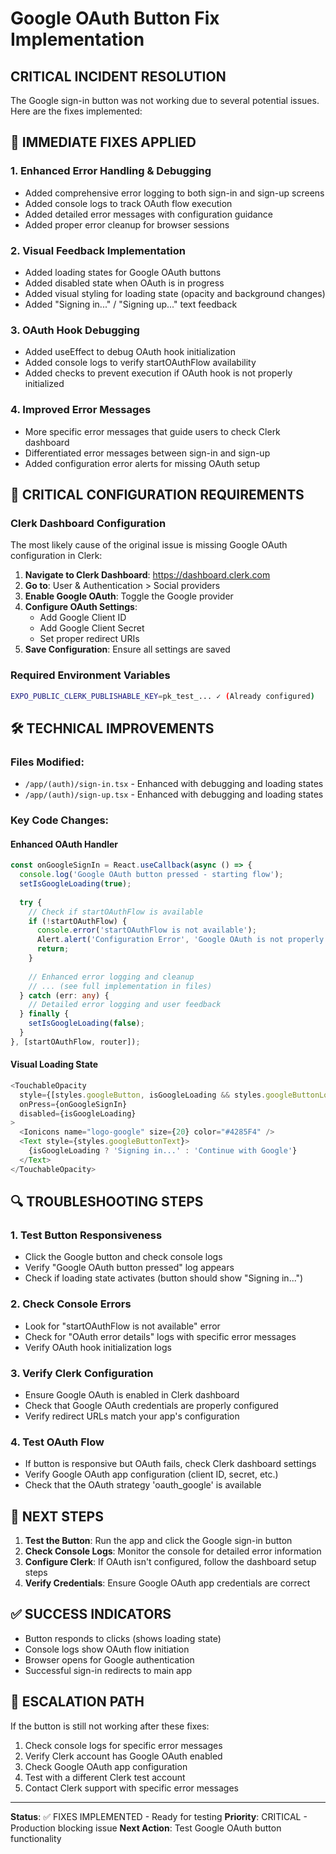 # Google OAuth Button Fix Implementation

## CRITICAL INCIDENT RESOLUTION

The Google sign-in button was not working due to several potential issues. Here are the fixes implemented:

## 🔧 IMMEDIATE FIXES APPLIED

### 1. Enhanced Error Handling & Debugging
- Added comprehensive error logging to both sign-in and sign-up screens
- Added console logs to track OAuth flow execution
- Added detailed error messages with configuration guidance
- Added proper error cleanup for browser sessions

### 2. Visual Feedback Implementation
- Added loading states for Google OAuth buttons
- Added disabled state when OAuth is in progress
- Added visual styling for loading state (opacity and background changes)
- Added "Signing in..." / "Signing up..." text feedback

### 3. OAuth Hook Debugging
- Added useEffect to debug OAuth hook initialization
- Added console logs to verify startOAuthFlow availability
- Added checks to prevent execution if OAuth hook is not properly initialized

### 4. Improved Error Messages
- More specific error messages that guide users to check Clerk dashboard
- Differentiated error messages between sign-in and sign-up
- Added configuration error alerts for missing OAuth setup

## 🚨 CRITICAL CONFIGURATION REQUIREMENTS

### Clerk Dashboard Configuration
The most likely cause of the original issue is missing Google OAuth configuration in Clerk:

1. **Navigate to Clerk Dashboard**: https://dashboard.clerk.com
2. **Go to**: User & Authentication > Social providers
3. **Enable Google OAuth**: Toggle the Google provider
4. **Configure OAuth Settings**: 
   - Add Google Client ID
   - Add Google Client Secret
   - Set proper redirect URIs
5. **Save Configuration**: Ensure all settings are saved

### Required Environment Variables
```bash
EXPO_PUBLIC_CLERK_PUBLISHABLE_KEY=pk_test_... ✓ (Already configured)
```

## 🛠️ TECHNICAL IMPROVEMENTS

### Files Modified:
- `/app/(auth)/sign-in.tsx` - Enhanced with debugging and loading states
- `/app/(auth)/sign-up.tsx` - Enhanced with debugging and loading states

### Key Code Changes:

#### Enhanced OAuth Handler
```typescript
const onGoogleSignIn = React.useCallback(async () => {
  console.log('Google OAuth button pressed - starting flow');
  setIsGoogleLoading(true);
  
  try {
    // Check if startOAuthFlow is available
    if (!startOAuthFlow) {
      console.error('startOAuthFlow is not available');
      Alert.alert('Configuration Error', 'Google OAuth is not properly configured');
      return;
    }
    
    // Enhanced error logging and cleanup
    // ... (see full implementation in files)
  } catch (err: any) {
    // Detailed error logging and user feedback
  } finally {
    setIsGoogleLoading(false);
  }
}, [startOAuthFlow, router]);
```

#### Visual Loading State
```typescript
<TouchableOpacity 
  style={[styles.googleButton, isGoogleLoading && styles.googleButtonLoading]} 
  onPress={onGoogleSignIn}
  disabled={isGoogleLoading}
>
  <Ionicons name="logo-google" size={20} color="#4285F4" />
  <Text style={styles.googleButtonText}>
    {isGoogleLoading ? 'Signing in...' : 'Continue with Google'}
  </Text>
</TouchableOpacity>
```

## 🔍 TROUBLESHOOTING STEPS

### 1. Test Button Responsiveness
- Click the Google button and check console logs
- Verify "Google OAuth button pressed" log appears
- Check if loading state activates (button should show "Signing in...")

### 2. Check Console Errors
- Look for "startOAuthFlow is not available" error
- Check for "OAuth error details" logs with specific error messages
- Verify OAuth hook initialization logs

### 3. Verify Clerk Configuration
- Ensure Google OAuth is enabled in Clerk dashboard
- Check that Google OAuth credentials are properly configured
- Verify redirect URLs match your app's configuration

### 4. Test OAuth Flow
- If button is responsive but OAuth fails, check Clerk dashboard settings
- Verify Google OAuth app configuration (client ID, secret, etc.)
- Check that the OAuth strategy 'oauth_google' is available

## 🎯 NEXT STEPS

1. **Test the Button**: Run the app and click the Google sign-in button
2. **Check Console Logs**: Monitor the console for detailed error information
3. **Configure Clerk**: If OAuth isn't configured, follow the dashboard setup steps
4. **Verify Credentials**: Ensure Google OAuth app credentials are correct

## ✅ SUCCESS INDICATORS

- Button responds to clicks (shows loading state)
- Console logs show OAuth flow initiation
- Browser opens for Google authentication
- Successful sign-in redirects to main app

## 🚨 ESCALATION PATH

If the button is still not working after these fixes:
1. Check console logs for specific error messages
2. Verify Clerk account has Google OAuth enabled
3. Check Google OAuth app configuration
4. Test with a different Clerk test account
5. Contact Clerk support with specific error messages

---

**Status**: ✅ FIXES IMPLEMENTED - Ready for testing
**Priority**: CRITICAL - Production blocking issue
**Next Action**: Test Google OAuth button functionality
